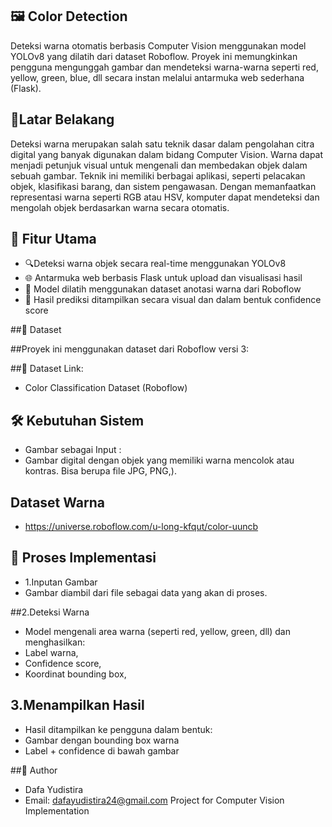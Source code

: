 ## 🖼️ Color Detection 
Deteksi warna otomatis berbasis Computer Vision menggunakan model YOLOv8 yang dilatih dari dataset Roboflow. Proyek ini memungkinkan pengguna mengunggah gambar dan mendeteksi warna-warna seperti red, yellow, green, blue, dll secara instan melalui antarmuka web sederhana (Flask).

## 🧠Latar Belakang 

Deteksi warna merupakan salah satu teknik dasar dalam pengolahan citra digital yang banyak digunakan dalam bidang Computer Vision. Warna dapat menjadi petunjuk visual untuk mengenali dan membedakan objek dalam sebuah gambar. Teknik ini memiliki berbagai aplikasi, seperti pelacakan objek, klasifikasi barang, dan sistem pengawasan. Dengan memanfaatkan representasi warna seperti RGB atau HSV, komputer dapat mendeteksi dan mengolah objek berdasarkan warna secara otomatis.

## 📌 Fitur Utama

- 🔍Deteksi warna objek secara real-time menggunakan YOLOv8
- 🌐 Antarmuka web berbasis Flask untuk upload dan visualisasi hasil
- 🧠 Model dilatih menggunakan dataset anotasi warna dari Roboflow
- 💾 Hasil prediksi ditampilkan secara visual dan dalam bentuk confidence score

##📂 Dataset

##Proyek ini menggunakan dataset dari Roboflow versi 3:

##🔗 Dataset Link:

- Color Classification Dataset (Roboflow)

## 🛠️ Kebutuhan Sistem
- Gambar sebagai Input : 
- Gambar digital dengan objek yang memiliki warna mencolok atau kontras.
Bisa berupa file JPG, PNG,).

## Dataset Warna
- https://universe.roboflow.com/u-long-kfqut/color-uuncb


## 🚀  Proses Implementasi
- 1.Inputan Gambar
-  Gambar diambil dari file sebagai data yang akan di proses.

##2.Deteksi Warna
-  Model mengenali area warna (seperti red, yellow, green, dll) dan menghasilkan:
- Label warna,
- Confidence score,
- Koordinat bounding box,

## 3.Menampilkan Hasil
- Hasil ditampilkan ke pengguna dalam bentuk:
- Gambar dengan bounding box warna
- Label + confidence di bawah gambar



##👤 Author
- Dafa Yudistira
- Email: dafayudistira24@gmail.com
Project for Computer Vision Implementation


